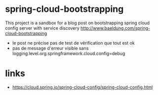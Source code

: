# spring-cloud-bootstrapping

This project is a sandbox for a blog post on bootstrapping spring cloud config server with service discovery http://www.baeldung.com/spring-cloud-bootstrapping




- le post ne précise pas de test de vérification que tout est ok
- pas de message d'erreur visible sans logging.level.org.springframework.cloud.config=debug



# links

- https://cloud.spring.io/spring-cloud-config/spring-cloud-config.html

